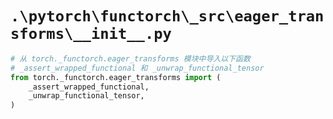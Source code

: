 # `.\pytorch\functorch\_src\eager_transforms\__init__.py`

```py
# 从 torch._functorch.eager_transforms 模块中导入以下函数
# _assert_wrapped_functional 和 _unwrap_functional_tensor
from torch._functorch.eager_transforms import (
    _assert_wrapped_functional,
    _unwrap_functional_tensor,
)
```